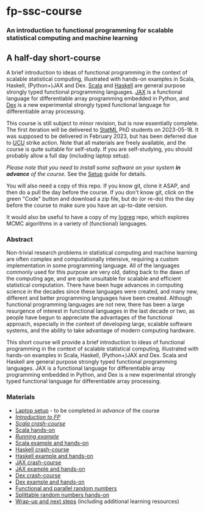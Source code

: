 # fp-ssc-course

### An introduction to functional programming for scalable statistical computing and machine learning

## A half-day short-course

A brief introduction to ideas of functional programming in the context
of scalable statistical computing, illustrated with hands-on examples
in Scala, Haskell, (Python+)JAX and
Dex. [Scala](https://www.scala-lang.org/) and
[Haskell](https://www.haskell.org/) are general purpose strongly typed
functional programming
languages. [JAX](https://jax.readthedocs.io/en/latest/) is a
functional language for differentiable array programming embedded in
Python, and [Dex](https://github.com/google-research/dex-lang) is a
new experimental strongly typed functional language for differentiable
array processing.

This course is still subject to minor revision, but is now essentially complete. The first iteration will be delivered to [StatML](https://statml.io/) PhD students on 2023-05-18. It was supposed to be delivered in February 2023, but has been deferred due to [UCU](https://www.ucu.org.uk/) strike action. Note that all materials are freely available, and the course is quite suitable for self-study. If you are self-studying, you should probably allow a full day (including laptop setup).

*Please note that you need to install some software on your system **in advance** of the course.* See the [Setup](Setup.md) guide for details.

You will also need a copy of this repo. If you know git, clone it ASAP, and then do a pull the day before the course. If you don't know git, click on the green "Code" button and download a zip file, but do (or re-do) this the day before the course to make sure you have an up-to-date version.

It would also be useful to have a copy of my [logreg](https://github.com/darrenjw/logreg) repo, which explores MCMC algorithms in a variety of (functional) languages.

### Abstract

Non-trivial research problems in statistical computing and machine
learning are often complex and computationally intensive, requiring a
custom implementation in some programming language. All of the
languages commonly used for this purpose are very old, dating back to
the dawn of the computing age, and are quite unsuitable for scalable
and efficient statistical computation. There have been huge advances in
computing science in the decades since these languages were created,
and many new, different and better programming languages have been
created. Although functional programming languages are not new, there
has been a large resurgence of interest in functional languages in the
last decade or two, as people have begun to appreciate the advantages
of the functional approach, especially in the context of developing
large, scalable software systems, and the ability to take advantage of
modern computing hardware.

This short course will provide a brief introduction to ideas of
functional programming in the context of scalable statistical
computing, illustrated with hands-on examples in Scala, Haskell,
(Python+)JAX and Dex. Scala and Haskell are general purpose strongly
typed functional programming languages. JAX is a functional language
for differentiable array programming embedded in Python, and Dex is a
new experimental strongly typed functional language for differentiable
array processing.

### Materials

* [Laptop setup](Setup.md) - to be completed *in advance* of the course
* [*Introduction to FP*](Intro/Readme.md)
* [*Scala crash-course*](Scala/md/ScalaCC.md)
* [Scala hands-on](Scala/md/ScalaHO.md)
* [*Running example*](Intro/Example.md)
* [Scala example and hands-on](Scala/md/Example.md)
* [Haskell crash-course](Haskell/README.md)
* [Haskell example and hands-on](Haskell/Example.md)
* [JAX crash-course](JAX/Readme.md)
* [JAX example and hands-on](JAX/Example.md)
* [Dex crash-course](https://darrenjw.github.io/fp-ssc-course/DexCC.html)
* [Dex example and hands-on](Dex/Example.md)
* [Functional and parallel random numbers](Intro/Random.md)
* [Splittable random numbers hands-on](Intro/RandomHO.md)
* [Wrap-up and next steps](Intro/Resources.md) (including additional learning resources)




